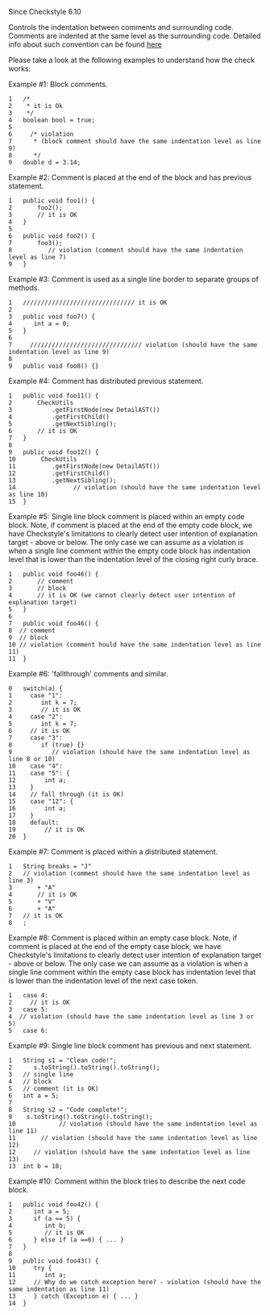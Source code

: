 Since Checkstyle 6.10

Controls the indentation between comments and surrounding code. Comments are indented at the same level as the surrounding code. Detailed info about such convention can be found [ here][here]

Please take a look at the following examples to understand how the check works:

Example \#1: Block comments.

    1   /*
    2    * it is Ok
    3    */
    4   boolean bool = true;
    5
    6     /* violation
    7      * (block comment should have the same indentation level as line 9)
    8      */
    9   double d = 3.14;

Example \#2: Comment is placed at the end of the block and has previous statement.

    1   public void foo1() {
    2       foo2();
    3       // it is OK
    4   }
    5
    6   public void foo2() {
    7       foo3();
    8          // violation (comment should have the same indentation level as line 7)
    9   }

Example \#3: Comment is used as a single line border to separate groups of methods.

    1   /////////////////////////////// it is OK
    2
    3   public void foo7() {
    4      int a = 0;
    5   }
    6
    7     /////////////////////////////// violation (should have the same indentation level as line 9)
    8
    9   public void foo8() {}

Example \#4: Comment has distributed previous statement.

    1   public void foo11() {
    2       CheckUtils
    3           .getFirstNode(new DetailAST())
    4           .getFirstChild()
    5           .getNextSibling();
    6       // it is OK
    7   }
    8
    9   public void foo12() {
    10       CheckUtils
    11          .getFirstNode(new DetailAST())
    12          .getFirstChild()
    13          .getNextSibling();
    14                // violation (should have the same indentation level as line 10)
    15  }

Example \#5: Single line block comment is placed within an empty code block. Note, if comment is placed at the end of the empty code block, we have Checkstyle's limitations to clearly detect user intention of explanation target - above or below. The only case we can assume as a violation is when a single line comment within the empty code block has indentation level that is lower than the indentation level of the closing right curly brace.

    1   public void foo46() {
    2       // comment
    3       // block
    4       // it is OK (we cannot clearly detect user intention of explanation target)
    5   }
    6
    7   public void foo46() {
    8  // comment
    9  // block
    10 // violation (comment hould have the same indentation level as line 11)
    11  }

Example \#6: 'fallthrough' comments and similar.

    0   switch(a) {
    1     case "1":
    2        int k = 7;
    3        // it is OK
    4     case "2":
    5        int k = 7;
    6     // it is OK
    7     case "3":
    8        if (true) {}
    9           // violation (should have the same indentation level as line 8 or 10)
    10    case "4":
    11    case "5": {
    12        int a;
    13    }
    14    // fall through (it is OK)
    15    case "12": {
    16        int a;
    17    }
    18    default:
    19        // it is OK
    20  }

Example \#7: Comment is placed within a distributed statement.

    1   String breaks = "J"
    2   // violation (comment should have the same indentation level as line 3)
    3       + "A"
    4       // it is OK
    5       + "V"
    6       + "A"
    7   // it is OK
    8   ;

Example \#8: Comment is placed within an empty case block. Note, if comment is placed at the end of the empty case block, we have Checkstyle's limitations to clearly detect user intention of explanation target - above or below. The only case we can assume as a violation is when a single line comment within the empty case block has indentation level that is lower than the indentation level of the next case token.

    1   case 4:
    2     // it is OK
    3   case 5:
    4  // violation (should have the same indentation level as line 3 or 5)
    5   case 6:

Example \#9: Single line block comment has previous and next statement.

    1   String s1 = "Clean code!";
    2      s.toString().toString().toString();
    3   // single line
    4   // block
    5   // comment (it is OK)
    6   int a = 5;
    7
    8   String s2 = "Code complete!";
    9    s.toString().toString().toString();
    10            // violation (should have the same indentation level as line 11)
    11       // violation (should have the same indentation level as line 12)
    12     // violation (should have the same indentation level as line 13)
    13  int b = 18;

Example \#10: Comment within the block tries to describe the next code block.

    1   public void foo42() {
    2      int a = 5;
    3      if (a == 5) {
    4         int b;
    5         // it is OK
    6      } else if (a ==6) { ... }
    7   }
    8
    9   public void foo43() {
    10     try {
    11        int a;
    12     // Why do we catch exception here? - violation (should have the same indentation as line 11)
    13     } catch (Exception e) { ... }
    14  }


[here]: http://checkstyle.sourceforge.net/reports/google-java-style-20170228.html#s4.8.6.1-block-comment-style